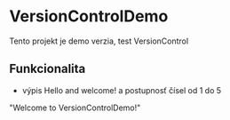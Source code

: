 # VersionControlDemo

Tento projekt je demo verzia, test VersionControl

## Funkcionalita
- výpis Hello and welcome! a postupnosť čísel od 1 do 5

"Welcome to VersionControlDemo!"